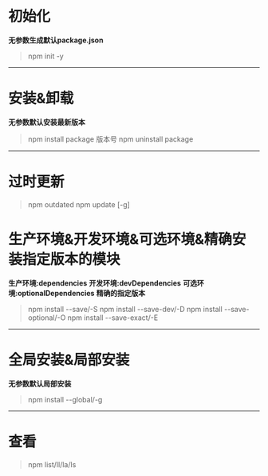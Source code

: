 # 初始化
**无参数生成默认package.json**
> npm init -y
---

# 安装&卸载
**无参数默认安装最新版本**
> npm install package 版本号
> npm uninstall package 
---

# 过时更新
> npm outdated
> npm update [-g]

# 生产环境&开发环境&可选环境&精确安装指定版本的模块
**生产环境:dependencies**
**开发环境:devDependencies**
**可选环境:optionalDependencies**
**精确的指定版本**
> npm install --save/-S
> npm install --save-dev/-D
> npm install --save-optional/-O
> npm install --save-exact/-E
---

# 全局安装&局部安装
**无参数默认局部安装**
> npm install --global/-g
---

# 查看
> npm list/ll/la/ls


